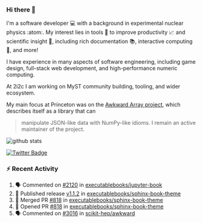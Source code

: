 ### Hi there 👋 

I'm a software developer 💻 with a background in experimental nuclear physics :atom:. My interest lies in tools :wrench: to improve productivity :chart_with_upwards_trend: and scientific insight :telescope:, including rich documentation 📚, interactive computing 🧮, and more! 

I have experience in many aspects of software engineering, including game design, full-stack web development, and high-performance numeric computing. 

At 2i2c I am working on MyST community building, tooling, and wider ecosystem. 

My main focus at Princeton was on the [Awkward Array project](awkward-array.org/), which describes itself as a library that can 
> manipulate JSON-like data with NumPy-like idioms. I remain an active maintainer of the project. 

![github stats](https://github-readme-stats.vercel.app/api?username=agoose77&show_icons=true&hide_rank=true&hide_title=true&bg_color=30,e76445,904e95&text_color=efe3ec&icon_color=efe3ec)
<!--
**agoose77/agoose77** is a ✨ _special_ ✨ repository because its `README.md` (this file) appears on your GitHub profile.

Here are some ideas to get you started:

- 🔭 I’m currently working on ...
- 🌱 I’m currently learning ...
- 👯 I’m looking to collaborate on ...
- 🤔 I’m looking for help with ...
- 💬 Ask me about ...
- 📫 How to reach me: ...
- 😄 Pronouns: ...
- ⚡ Fun fact: ...
-->

[![Twitter Badge](https://img.shields.io/twitter/follow/agoose77?style=flat-square&logo=Twitter&logoColor=white&color=cornflowerblue)](https://twitter.com/agoose77)

### :zap: Recent Activity

<!--START_SECTION:activity-->
1. 🗣 Commented on [#2120](https://github.com/executablebooks/jupyter-book/issues/2120#issuecomment-1943913761) in [executablebooks/jupyter-book](https://github.com/executablebooks/jupyter-book)
2. 🚀 Published release [v1.1.2](https://github.com/executablebooks/sphinx-book-theme/releases/tag/v1.1.2) in [executablebooks/sphinx-book-theme](https://github.com/executablebooks/sphinx-book-theme)
3. 🎉 Merged PR [#818](https://github.com/executablebooks/sphinx-book-theme/pull/818) in [executablebooks/sphinx-book-theme](https://github.com/executablebooks/sphinx-book-theme)
4. 💪 Opened PR [#818](https://github.com/executablebooks/sphinx-book-theme/pull/818) in [executablebooks/sphinx-book-theme](https://github.com/executablebooks/sphinx-book-theme)
5. 🗣 Commented on [#3016](https://github.com/scikit-hep/awkward/pull/3016#issuecomment-1942451087) in [scikit-hep/awkward](https://github.com/scikit-hep/awkward)
<!--END_SECTION:activity-->
